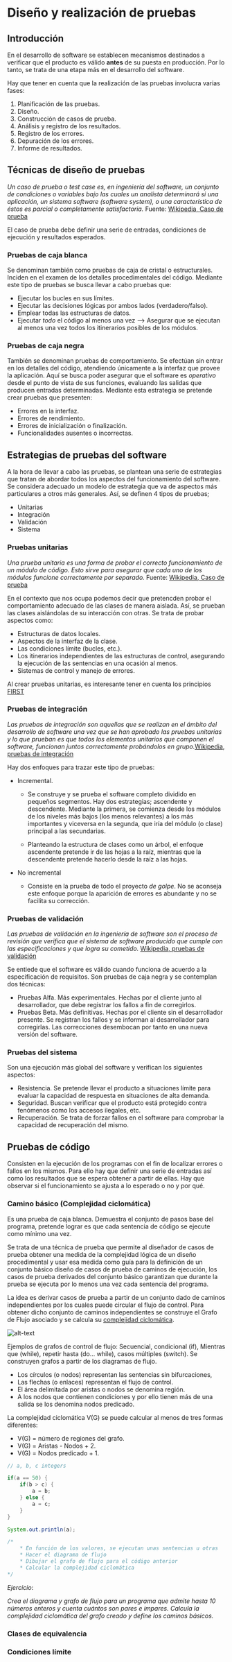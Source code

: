 # Diseño y realización de pruebas

## Introducción

En el desarrollo de software se establecen mecanismos destinados a verificar que el producto es válido __antes__ de su puesta en producción. Por lo tanto, se trata de una etapa más en el desarrollo del software. 

Hay que tener en cuenta que la realización de las pruebas involucra varias fases:
1. Planificación de las pruebas.
2. Diseño.
3. Construcción de casos de prueba.
4. Análisis y registro de los resultados.
5. Registro de los errores.
6. Depuración de los errores.
7. Informe de resultados.

## Técnicas de diseño de pruebas

*Un caso de prueba o test case es, en ingeniería del software, un conjunto de condiciones o variables bajo las cuales un analista determinará si una aplicación, un sistema software (software system), o una característica de éstos es parcial o completamente satisfactoria.* Fuente: [Wikipedia, Caso de prueba](https://es.wikipedia.org/wiki/Caso_de_prueba)

El caso de prueba debe definir una serie de entradas, condiciones de ejecución y resultados esperados.


### Pruebas de caja blanca

Se denominan también como pruebas de caja de cristal o estructurales. Inciden en el examen de los detalles procedimentales del código. Mediante este tipo de pruebas se busca llevar a cabo pruebas que:

* Ejecutar los bucles en sus límites.
* Ejecutar las decisiones lógicas por ambos lados (verdadero/falso).
* Emplear todas las estructuras de datos.
* Ejecutar *todo* el código al menos una vez --> Asegurar que se ejecutan al menos una vez todos los itinerarios posibles de los módulos.


### Pruebas de caja negra

También se denominan pruebas de comportamiento. Se efectúan sin entrar en los detalles del código, atendiendo únicamente a la interfaz que provee la aplicación. Aquí se busca poder asegurar que el software es *operativo* desde el punto de vista de sus funciones, evaluando las salidas que producen entradas determinadas. Mediante esta estrategia se pretende crear pruebas que presenten:

* Errores en la interfaz.
* Errores de rendimiento.
* Errores de inicialización o finalización.
* Funcionalidades ausentes o incorrectas.

## Estrategias de pruebas del software

A la hora de llevar a cabo las pruebas, se plantean una serie de estrategias que tratan de abordar todos los aspectos del funcionamiento del software. Se considera adecuado un modelo de estrategia que va de aspectos más particulares a otros más generales. Así, se definen 4 tipos de pruebas;

* Unitarias
* Integración
* Validación
* Sistema

### Pruebas unitarias

*Una prueba unitaria es una forma de probar el correcto funcionamiento de un módulo de código. Esto sirve para asegurar que cada uno de los módulos funcione correctamente por separado.*  Fuente: [Wikipedia, Caso de prueba](https://es.wikipedia.org/wiki/prueba_unitaria)

En el contexto que nos ocupa podemos decir que pretencden probar el comportamiento adecuado de las clases de manera aislada. Así, se prueban las clases aislándolas de su interacción con otras. Se trata de probar aspectos como:

* Estructuras de datos locales.
* Aspectos de la interfaz de la clase.
* Las condiciones límite (bucles, etc.).
* Los itinerarios independientes de las estructuras de control, asegurando la ejecución de las sentencias en una ocasión al menos.
* Sistemas de control y manejo de errores.

Al crear pruebas unitarias, es interesante tener en cuenta los principios [FIRST](https://www.paradigmadigital.com/dev/principio-first-aumentar-la-calidad-tests-unitarios/)

### Pruebas de integración

*Las pruebas de integración son aquellas que se realizan en el ámbito del desarrollo de software una vez que se han aprobado las pruebas unitarias y lo que prueban es que todos los elementos unitarios que componen el software, funcionan juntos correctamente probándolos en grupo.*[Wikipedia, pruebas de integración](https://es.wikipedia.org/wiki/Pruebas_de_integraci%C3%B3n)

Hay dos enfoques para trazar este tipo de pruebas:

* Incremental.
	* Se construye y se prueba el software completo dividido en pequeños segmentos. Hay dos estrategias; ascendente y descendente. Mediante la primera, se comienza desde los módulos de los niveles más bajos (los menos relevantes) a los más importantes y viceversa en la segunda, que iría del módulo (o clase) principal a las secundarias. 

	* Planteando la estructura de clases como un árbol, el enfoque ascendente pretende ir de las hojas a la raíz, mientras que la descendente pretende hacerlo desde la raíz a las hojas.

* No incremental
	 * Consiste en la prueba de todo el proyecto *de golpe*. No se aconseja este enfoque porque la aparición de errores es abundante y no se facilita su corrección.

### Pruebas de validación

*Las pruebas de validación en la ingeniería de software son el proceso de revisión que verifica que el sistema de software producido que cumple con las especificaciones y que logra su cometido.* [Wikipedia, pruebas de validación](https://es.wikipedia.org/wiki/Pruebas_de_validaci%C3%B3n)

Se entiede que el software es válido cuando funciona de acuerdo a la especificación de requisitos. Son pruebas de caja negra y se contemplan dos técnicas:

* Pruebas Alfa. Más experimentales. Hechas por el cliente junto al desarrollador, que debe registrar los fallos a fin de corregirlos.
* Pruebas Beta. Más definitivas. Hechas por el cliente sin el desarrollador presente. Se registran los fallos y se informan al desarrollador para corregirlas. Las correcciones desembocan por tanto en una nueva versión del software.

### Pruebas del sistema

Son una ejecución más global del software y verifican los siguientes aspectos:

* Resistencia. Se pretende llevar el producto a situaciones límite para evaluar la capacidad de respuesta en situaciones de alta demanda.
* Seguridad. Buscan verificar que el producto está protegido contra fenómenos como los accesos ilegales, etc.
* Recuperación. Se trata de forzar fallos en el software para comprobar la capacidad de recuperación del mismo.


## Pruebas de código

Consisten en la ejecución de los programas con el fin de localizar errores o fallos en los mismos. Para ello hay que definir una serie de entradas así como los resultados que se espera obtener a partir de ellas. Hay que observar si el funcionamiento se ajusta a lo esperado o no y por qué.

### Camino básico (Complejidad ciclomática) 
Es una prueba de caja blanca. Demuestra el conjunto de pasos base del programa, pretende lograr es que cada sentencia de código se ejecute como mínimo una vez.

Se trata de una técnica de prueba que permite al diseñador de casos de prueba obtener una medida de la complejidad lógica de un diseño procedimental y usar esa medida como guía para la definición de un conjunto básico diseño de casos de prueba de caminos de ejecución, los casos de prueba derivados del conjunto básico garantizan que durante la prueba se ejecuta por lo menos una vez cada sentencia del programa.

La idea es derivar casos de prueba a partir de un conjunto dado de caminos independientes por los cuales puede circular el flujo de control. Para obtener dicho conjunto de caminos independientes se construye el Grafo de Flujo asociado y se calcula su [complejidad ciclomática](https://es.wikipedia.org/wiki/Complejidad_ciclomática).


![alt-text](https://upload.wikimedia.org/wikipedia/commons/6/69/Grafo_de_control_de_flujo.gif "grafos de flujo de wikipedia")

Ejemplos de grafos de control de flujo: Secuencial, condicional (if), Mientras que (while), repetir hasta (do... while), casos múltiples (switch). Se construyen grafos a partir de los diagramas de flujo. 

* Los círculos (o nodos) representan las sentencias sin bifurcaciones, 
* Las flechas (o enlaces) representan el flujo de control. 
* El área delimitada por aristas o nodos se denomina región.
* A los nodos que contienen condiciones y por ello tienen más de una salida se los denomina nodos predicado. 



La complejidad ciclomática V(G) se puede calcular al menos de tres formas diferentes:

* V(G) = número de regiones del grafo.
* V(G) = Aristas - Nodos + 2.
* V(G) = Nodos predicado + 1.

```java
// a, b, c integers

if(a == 50) {
	if(b > c) {
		a = b;
	} else {
		a = c;
	}
}

System.out.println(a);

/* 
	* En función de los valores, se ejecutan unas sentencias u otras
	* Hacer el diagrama de flujo
	* Dibujar el grafo de flujo para el código anterior
	* Calcular la complejidad ciclomática
*/

```

_Ejercicio_:

_Crea el diagrama y grafo de flujo para un programa que admite hasta 10 números enteros y cuenta cuántos son pares e impares. Calcula la complejidad ciclomática del grafo creado y define los caminos básicos._


### Clases de equivalencia

### Condiciones límite